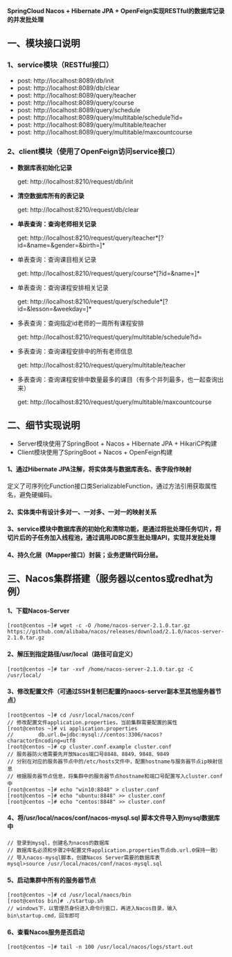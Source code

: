 **SpringCloud Nacos + Hibernate JPA + OpenFeign实现RESTful的数据库记录的并发批处理**


## 一、模块接口说明

### 1、service模块（RESTful接口）

- post: http://localhost:8089/db/init
- post: http://localhost:8089/db/clear
- post: http://localhost:8089/query/teacher
- post: http://localhost:8089/query/course
- post: http://localhost:8089/query/schedule
- post: http://localhost:8089/query/multitable/schedule?id=*<teacherId>*
- post: http://localhost:8089/query/multitable/teacher
- post: http://localhost:8089/query/multitable/maxcountcourse

### 2、client模块（使用了OpenFeign访问service接口）

- **数据库表初始化记录**

  get: http://localhost:8210/request/db/init

- **清空数据库所有的表记录**

  get: http://localhost:8210/request/db/clear

- **单表查询：查询老师相关记录**

  get: http://localhost:8210/request/query/teacher*[?id=<id>&name=<name>&gender=<gender>&birth=<birth>]*

- 单表查询：查询课目相关记录

  get: http://localhost:8210/request/query/course*[?id=<id>&name=<name>]*

- 单表查询：查询课程安排相关记录

  get: http://localhost:8210/request/query/schedule*[?id=<id>&lesson=<lesson>&weekday=<weekday>]*

- 多表查询：查询指定id老师的一周所有课程安排

  get: http://localhost:8210/request/query/multitable/schedule?id=<teacherId>

- 多表查询：查询课程安排中的所有老师信息

  get: http://localhost:8210/request/query/multitable/teacher

- 多表查询：查询课程安排中数量最多的课目（有多个并列最多，也一起查询出来）

  get: http://localhost:8210/request/query/multitable/maxcountcourse





## 二、细节实现说明

- Server模块使用了SpringBoot + Nacos + Hibernate JPA + HikariCP构建
- Client模块使用了SpringBoot + Nacos + OpenFeign构建

#### 1、通过Hibernate JPA注解，将实体类与数据库表名、表字段作映射

​        定义了可序列化Function接口类SerializableFunction，通过方法引用获取属性名，避免硬编码。

#### 2、实体类中有设计多对一、一对多、一对一的映射关系

#### 3、service模块中数据库表的初始化和清除功能，是通过将批处理任务切片，将切片后的子任务加入线程池，通过调用JDBC原生批处理API，实现并发批处理

#### 4、持久化层（Mapper接口）封装；业务逻辑代码分层。





## 三、Nacos集群搭建（服务器以centos或redhat为例）

#### **1、下载Nacos-Server**

```shell
[root@centos ~]# wget -c -O /home/nacos-server-2.1.0.tar.gz https://github.com/alibaba/nacos/releases/download/2.1.0/nacos-server-2.1.0.tar.gz
```

#### **2、解压到指定路径/usr/local（路径可自定义）**

```shell
[root@centos ~]# tar -xvf /home/nacos-server-2.1.0.tar.gz -C /usr/local/
```

#### **3、修改配置文件（可通过SSH复制已配置的naocs-server副本至其他服务器节点）**

```shell
[root@centos ~]# cd /usr/local/nacos/conf
// 修改配置文件application.properties，当前集群需要配置的属性
[root@centos ~]# vi application.properties
//        db.url.0=jdbc:mysql://centos:3306/nacos?charactorEncoding=utf8
[root@centos ~]# cp cluster.conf.example cluster.conf
// 服务器防火墙需要先开放Nacos端口号8848、8849、9848、9849
// 分别在对应的服务器节点中的/etc/hosts文件中，配置hostname与服务器节点ip映射信息
// 根据服务器节点信息，将集群中的服务器节点hostname和端口号配置写入cluster.conf中
[root@centos ~]# echo "win10:8848" > cluster.conf
[root@centos ~]# echo "ubuntu:8848" >> cluster.conf
[root@centos ~]# echo "centos:8848" >> cluster.conf
```

#### 4、将/usr/local/nacos/conf/nacos-mysql.sql 脚本文件导入到mysql数据库中

```shell
// 登录到mysql，创建名为nacos的数据库
// 数据库名必须和步骤2中配置文件application.properties节点db.url.0保持一致）
// 导入nacos-mysql脚本，创建Nacos Server需要的数据库表
mysql>source /usr/local/nacos/conf/nacos-mysql.sql
```

#### 5、启动集群中所有的服务器节点

```shell
[root@centos ~]# cd /usr/local/naocs/bin
[root@centos bin]# ./startup.sh
// windows下，以管理员身份进入命令行窗口，再进入Nacos目录，输入bin\startup.cmd，回车即可
```

#### 6、查看Nacos服务是否启动

```shell
[root@centos ~]# tail -n 100 /usr/local/nacos/logs/start.out
```
